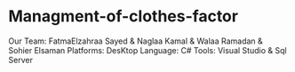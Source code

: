 # Managment-of-clothes-factor
Our Team: FatmaElzahraa Sayed & Naglaa Kamal & Walaa Ramadan & Sohier Elsaman
Platforms: DesKtop
Language: C#
Tools: Visual Studio & Sql Server

